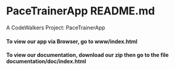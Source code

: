# PaceTrainerApp README.md

A CodeWalkers Project: PaceTrainerApp


#### To view our app via Browser, go to www/index.html

#### To view our documentation, download our zip then go to the file documentation/doc/index.html


